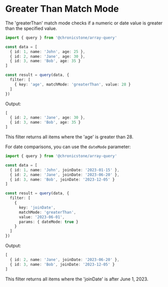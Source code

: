 # Greater Than Match Mode

The 'greaterThan' match mode checks if a numeric or date value is greater than the specified value.

```ts twoslash
import { query } from '@chronicstone/array-query'

const data = [
  { id: 1, name: 'John', age: 25 },
  { id: 2, name: 'Jane', age: 30 },
  { id: 3, name: 'Bob', age: 35 }
]

const result = query(data, {
  filter: [
    { key: 'age', matchMode: 'greaterThan', value: 28 }
  ]
})
```

Output:
```ts twoslash
[
  { id: 2, name: 'Jane', age: 30 },
  { id: 3, name: 'Bob', age: 35 }
]
```

This filter returns all items where the 'age' is greater than 28.

For date comparisons, you can use the `dateMode` parameter:

```ts twoslash
import { query } from '@chronicstone/array-query'

const data = [
  { id: 1, name: 'John', joinDate: '2023-01-15' },
  { id: 2, name: 'Jane', joinDate: '2023-06-20' },
  { id: 3, name: 'Bob', joinDate: '2023-12-05' }
]

const result = query(data, {
  filter: [
    {
      key: 'joinDate',
      matchMode: 'greaterThan',
      value: '2023-06-01',
      params: { dateMode: true }
    }
  ]
})
```

Output:
```ts twoslash
[
  { id: 2, name: 'Jane', joinDate: '2023-06-20' },
  { id: 3, name: 'Bob', joinDate: '2023-12-05' }
]
```

This filter returns all items where the 'joinDate' is after June 1, 2023.
